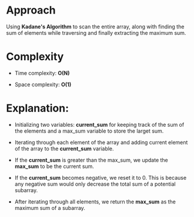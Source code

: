 # Approach
 
Using **Kadane's Algorithm** to scan the entire array, along with finding the sum of elements while traversing and finally extracting the maximum sum.

# Complexity

- Time complexity: **O(N)**

- Space complexity: **O(1)**

# Explanation:

- Initializing two variables: **current_sum** for keeping track of the sum of the elements and a max_sum variable to store the larget sum.

- Iterating through each element of the array and adding current element of the array to the **current_sum** variable.

- If the **current_sum** is greater than the max_sum, we update the **max_sum** to be the current sum.

- If the **current_sum** becomes negative, we reset it to 0. This is because any negative sum would only decrease the total sum of a potential subarray.

- After iterating through all elements, we return the **max_sum** as the maximum sum of a subarray.
